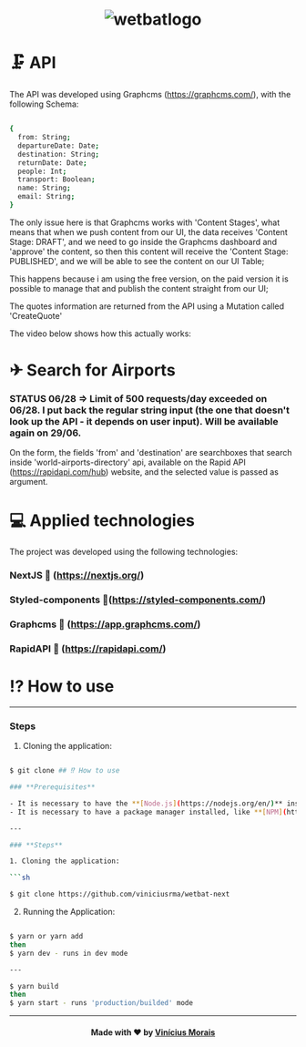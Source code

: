 <h1  align="center">
  <img src="<img src="https://i.ibb.co/94hySWz/wetbatlogo.png" alt="wetbatlogo" border="0">
</h1>

# 🗜 API 

The API was developed using Graphcms (https://graphcms.com/), with the following Schema:

```sh

{
  from: String;
  departureDate: Date;
  destination: String;
  returnDate: Date;
  people: Int;
  transport: Boolean;
  name: String;
  email: String;
}

```

The only issue here is that Graphcms works with 'Content Stages', what means that when we push content from our UI, the data receives 'Content Stage: DRAFT', and we need to go inside the Graphcms dashboard and 'approve' the content, so then this content will receive the 'Content Stage: PUBLISHED', and we will be able to see the content on our UI Table;

This happens because i am using the free version, on the paid version it is possible to manage that and publish the content straight from our UI;

The quotes information are returned from the API using a Mutation called 'CreateQuote'

The video below shows how this actually works:

# ✈ Search for Airports 

### STATUS 06/28 => Limit of 500 requests/day exceeded on 06/28. I put back the regular string input (the one that doesn't look up the API - it depends on user input). Will be available again on 29/06.

On the form, the fields 'from' and 'destination' are searchboxes that search inside 'world-airports-directory' api, available on the Rapid API (https://rapidapi.com/hub) website, and the selected value is passed as argument.

# 💻 Applied technologies

The project was developed using the following technologies:

### NextJS 🔺 (https://nextjs.org/)

### Styled-components 💅(https://styled-components.com/)

### Graphcms 📡 (https://app.graphcms.com/)

### RapidAPI 🐙 (https://rapidapi.com/)

# ⁉ How to use

---

### **Steps**

1. Cloning the application:

```sh

$ git clone ## ⁉ How to use

### **Prerequisites**

- It is necessary to have the **[Node.js](https://nodejs.org/en/)** installed
- It is necessary to have a package manager installed, like **[NPM](https://www.npmjs.com/)** or **[Yarn](https://yarnpkg.com/)**

---

### **Steps**

1. Cloning the application:

```sh

$ git clone https://github.com/viniciusrma/wetbat-next

```

2. Running the Application:

```sh

$ yarn or yarn add
then
$ yarn dev - runs in dev mode

---

$ yarn build
then
$ yarn start - runs 'production/builded' mode

```
---

<h4  align="center">
Made with ❤ by <a  href="https://www.linkedin.com/in/viniciusrma/"  target="_blank">Vinícius Morais</a>
</h4>

